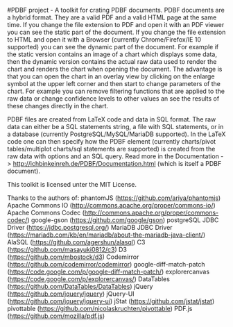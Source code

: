 #PDBF project - A toolkit for crating PDBF documents.
PDBF documents are a hybrid format. They are a valid PDF and a valid HTML page at the same time. 
If you change the file extension to PDF and open it with an PDF viewer you can see the static part of the document. If you change the file extension to HTML and open it with a Browser (currently Chrome/Firefox/IE 10 supported) you can see the dynamic part of the document. For example if the static version contains an image of a chart which displays some data, then the dynamic version contains the actual raw data used to render the chart and renders the chart when opening the document. The advantage is that you can open the chart in an overlay view by clicking on the enlarge symbol at the upper left corner and then start to change parameters of the chart. For example you can remove filtering functions that are applied to the raw data or change confidence levels to other values an see the results of these changes directly in the chart. 

PDBF files are created from LaTeX code and data in SQL format. The raw data can either be a SQL statements string, a file with SQL statements, or in a database (currently PostgreSQL/MySQL/MariaDB supported). In the LaTeX code one can then specify how the PDBF element (currently charts/pivot tables/multiplot charts/sql statements are supported) is created from the raw data with options and an SQL query. Read more in the Documentation -> http://ichbinkeinreh.de/PDBF/Documentation.html (which is itself a PDBF document).

This toolkit is licensed unter the MIT License.

Thanks to the authors of:
phantomJS (https://github.com/ariya/phantomjs)
Apache Commons IO (http://commons.apache.org/proper/commons-io/)
Apache Commons Codec (http://commons.apache.org/proper/commons-codec/)
google-gson (https://github.com/google/gson)
postgreSQL JDBC Driver (https://jdbc.postgresql.org/)
MariaDB JDBC Driver (https://mariadb.com/kb/en/mariadb/about-the-mariadb-java-client/)
AlaSQL (https://github.com/agershun/alasql)
C3 (https://github.com/masayuki0812/c3)
D3 (https://github.com/mbostock/d3)
Codemirror (https://github.com/codemirror/codemirror)
google-diff-match-patch (https://code.google.com/p/google-diff-match-patch/)
explorercanvas (https://code.google.com/p/explorercanvas/)
DataTables (https://github.com/DataTables/DataTables)
jQuery (https://github.com/jquery/jquery)
jQuery-UI (https://github.com/jquery/jquery-ui)
jStat (https://github.com/jstat/jstat)
pivottable (https://github.com/nicolaskruchten/pivottable)
PDF.js (https://github.com/mozilla/pdf.js)
